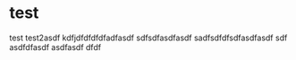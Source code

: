 # test
test
test2asdf
kdfjdfdfdfdfadfasdf
sdfsdfasdfasdf
sadfsdfdfsdfasdfasdf
sdf
asdfdfasdf
asdfasdf
dfdf

